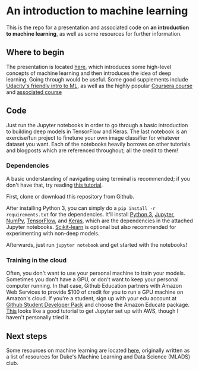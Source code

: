 # An introduction to machine learning

This is the repo for a presentation and associated code on **an introduction to machine learning**, as well as some resources for further information.

## Where to begin

The presentation is located [here](http://yixinlin.net/intro-ml/intro-ml.pdf), which introduces some high-level concepts of machine learning and then introduces the idea of deep learning. Going through would be useful. Some good supplements include [Udacity's friendly intro to ML](https://www.youtube.com/watch?v=IpGxLWOIZy4), as well as the highly popular [Coursera course](https://www.coursera.org/learn/machine-learning) and [associated course](http://cs229.stanford.edu/materials.html)

## Code

Just run the Jupyter notebooks in order to go through a basic introduction to building deep models in TensorFlow and Keras. The last notebook is an exercise/fun project to finetune your own image classifier for whatever dataset you want. Each of the notebooks heavily borrows on other tutorials and blogposts which are referenced throughout; all the credit to them!

### Dependencies

A basic understanding of navigating using terminal is recommended; if you don't have that, try reading [this tutorial](http://www.dummies.com/computers/macs/mac-operating-systems/how-to-use-basic-unix-commands-to-work-in-terminal-on-your-mac/).

First, clone or download this repository from Github.

After installing Python 3, you can simply do a `pip install -r requirements.txt` for the dependencies. It'll install [Python 3](https://www.python.org/), [Jupyter](http://jupyter.org/), [NumPy](https://www.scipy.org/), [TensorFlow](https://www.tensorflow.org/), and [Keras](https://keras.io/), which are the dependencies in the attached Jupyter notebooks. [Scikit-learn](http://scikit-learn.org/) is optional but also recommended for experimenting with non-deep models.

Afterwards, just run `jupyter notebook` and get started with the notebooks!

### Training in the cloud

Often, you don't want to use your personal machine to train your models. Sometimes you don't have a GPU, or don't want to keep your personal computer running. In that case, Github Education partners with Amazon Web Services to provide $100 of credit for you to run a GPU machine on Amazon's cloud. If you're a student, sign up with your edu account at [Github Student Developer Pack](https://education.github.com/pack) and choose the Amazon Educate package. [This](https://chrisalbon.com/jupyter/run_project_jupyter_on_amazon_ec2.html) looks like a good tutorial to get Jupyter set up with AWS, though I haven't personally tried it.

## Next steps

Some resources on machine learning are located [here](https://docs.google.com/document/d/1BuYUH0w-hjZJHZr9POp0KileNE8CVzc1JUi4tuPs6O8/edit#), originally written as a list of resources for Duke's Machine Learning and Data Science (MLADS) club.

